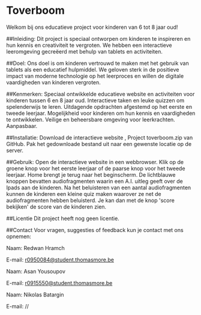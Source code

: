 # Toverboom
Welkom bij ons educatieve project voor kinderen van 6 tot 8 jaar oud!

##Inleiding:
Dit project is speciaal ontworpen om kinderen te inspireren en hun kennis en creativiteit te vergroten. We hebben een interactieve leeromgeving gecreëerd met behulp van tablets en activiteiten.

##Doel:
Ons doel is om kinderen vertrouwd te maken met het gebruik van tablets als een educatief hulpmiddel. We geloven sterk in de positieve impact van moderne technologie op het leerproces en willen de digitale vaardigheden van kinderen vergroten.

##Kenmerken:
Speciaal ontwikkelde educatieve website en activiteiten voor kinderen tussen 6 en 8 jaar oud.
Interactieve taken en leuke quizzen om spelenderwijs te leren.
Uitdagende opdrachten afgestemd op het eerste en tweede leerjaar.
Mogelijkheid voor kinderen om hun kennis en vaardigheden te ontwikkelen.
Veilige en beheersbare omgeving voor leerkrachten.
Aanpasbaar.

##Installatie:
Download de interactieve website , Project toverboom.zip van GitHub.
Pak het gedownloade bestand uit naar een gewenste locatie op de server.

##Gebruik:
Open de interactieve website in een webbrowser.
Klik op de groene knop voor het eerste leerjaar of de paarse knop voor het tweede leerjaar.
Home brengt je terug naar het beginscherm. 
De lichtblauwe knoppen bevatten audiofragmenten waarin een A.I. uitleg geeft over de Ipads aan de kinderen.
Na het beluisteren van een aantal audiofragmenten kunnen de kinderen een kleine quiz maken waarover ze net de audiofragmenten hebben beluisterd.
Je kan dan met de knop 'score bekijken' de score van de kinderen zien.

##Licentie
Dit project heeft nog geen licentie.

##Contact
Voor vragen, suggesties of feedback kun je contact met ons opnemen:

Naam: Redwan Hramch

E-mail: r0950084@student.thomasmore.be

Naam: Asan Yousoupov

E-mail: r0915550@student.thomasmore.be

Naam: Nikolas Batargin

E-mail: //

